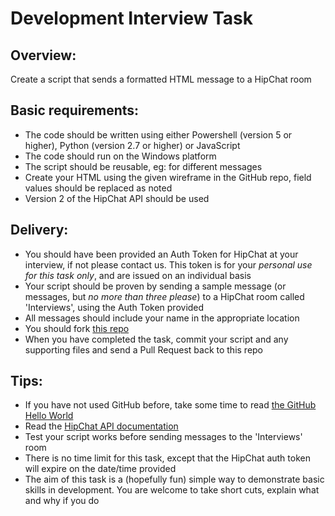 # Development Interview Task

## Overview:
Create a script that sends a formatted HTML message to a HipChat room

## Basic requirements:
* The code should be written using either Powershell (version 5 or higher), Python (version 2.7 or higher) or JavaScript
* The code should run on the Windows platform
* The script should be reusable, eg: for different messages
* Create your HTML using the given wireframe in the GitHub repo, field values should be replaced as noted
* Version 2 of the HipChat API should be used

## Delivery:
* You should have been provided an Auth Token for HipChat at your interview, if not please contact us. This token is for your *personal use for this task only*, and are issued on an individual basis
* Your script should be proven by sending a sample message (or messages, but *no more than three please*) to a HipChat room called 'Interviews', using the Auth Token provided
* All messages should include your name in the appropriate location
* You should fork [this repo](https://github.com/Intelligenzsolutions/developmentinterview)
* When you have completed the task, commit your script and any supporting files and send a Pull Request back to this repo

## Tips:
* If you have not used GitHub before, take some time to read [the GitHub Hello World](https://guides.github.com/activities/hello-world/)
* Read the [HipChat API documentation](https://www.hipchat.com/docs/apiv2/)
* Test your script works before sending messages to the 'Interviews' room
* There is no time limit for this task, except that the HipChat auth token will expire on the date/time provided
* The aim of this task is a (hopefully fun) simple way to demonstrate basic skills in development. You are welcome to take short cuts, explain what and why if you do
